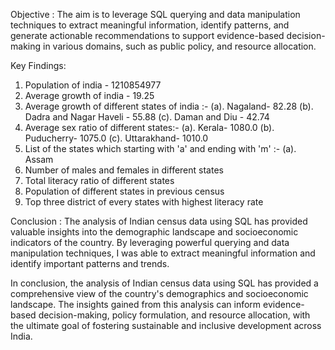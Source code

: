 Objective :
The aim is to leverage SQL querying and data manipulation techniques to extract meaningful information, identify patterns, and generate actionable recommendations to support evidence-based decision-making in various domains, such as public policy, and resource allocation.

Key Findings:
1. Population of india - 1210854977
2. Average growth of india - 19.25
3. Average growth of different states of india :-
   (a). Nagaland- 82.28
   (b). Dadra and Nagar Haveli - 55.88
   (c). Daman and Diu - 42.74
4. Average sex ratio of different states:-
   (a). Kerala- 1080.0
   (b). Puducherry- 1075.0
   (c). Uttarakhand- 1010.0
5. List of the states which starting with 'a' and ending with 'm' :-
   (a). Assam
6. Number of males and females in different states
7. Total literacy ratio of different states
8. Population of different states in previous census
9. Top three district of every states with highest literacy rate

Conclusion :
The analysis of Indian census data using SQL has provided valuable insights into the demographic landscape and socioeconomic indicators of the country. By leveraging powerful querying and data manipulation techniques, I was able to extract meaningful information and identify important patterns and trends.

In conclusion, the analysis of Indian census data using SQL has provided a comprehensive view of the country's demographics and socioeconomic landscape. The insights gained from this analysis can inform evidence-based decision-making, policy formulation, and resource allocation, with the ultimate goal of fostering sustainable and inclusive development across India.
